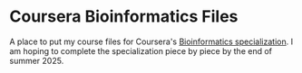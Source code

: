# Coursera Bioinformatics Files

A place to put my course files for Coursera's [Bioinformatics specialization](https://www.coursera.org/specializations/bioinformatics). I am hoping to complete the specialization piece by piece by the end of summer 2025. 
